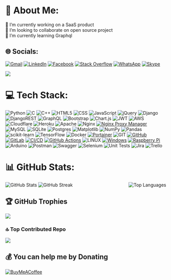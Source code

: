 # 💫 About Me:

🔭 I’m currently working on a SaaS product<br>👯 I’m looking to collaborate on open source project<br>🌱 I’m currently learning Graphql

## 🌐 Socials:

[![Gmail](https://img.shields.io/badge/-Gmail-FF0000?logo=gmail&logoColor=white)](mailto:plabondatta26@gmail.com) [![LinkedIn](https://img.shields.io/badge/LinkedIn-%230077B5.svg?logo=linkedin&logoColor=white)](https://linkedin.com/in/plabondatta26) [![Facebook](https://img.shields.io/badge/Facebook-%231877F2.svg?logo=Facebook&logoColor=white)](https://facebook.com/plabondatta26) [![Stack Overflow](https://img.shields.io/badge/-Stackoverflow-FE7A16?logo=stack-overflow&logoColor=white)](https://stackoverflow.com/users/13040712) [![WhatsApp](https://img.shields.io/badge/-WhatsApp-25D366?logo=whatsapp&logoColor=white)](https://wa.me/+8801797405859) [![Skype](https://img.shields.io/badge/-Skype-00AFF0?logo=skype&logoColor=white)](skype:plabondatta26?chat)

[![](https://visitcount.itsvg.in/api?id=plabondatta26&icon=5&color=1)](https://visitcount.itsvg.in)

# 💻 Tech Stack:

![Python](https://img.shields.io/badge/python-3670A0?style=flat-square&logo=python&logoColor=ffdd54) ![C](https://img.shields.io/badge/c-%2300599C.svg?style=flat-square&logo=c&logoColor=white) ![C++](https://img.shields.io/badge/c++-%2300599C.svg?style=flat-square&logo=c%2B%2B&logoColor=white) ![HTML5](https://img.shields.io/badge/html5-%23E34F26.svg?style=flat-square&logo=html5&logoColor=white) ![CSS](https://img.shields.io/badge/-CSS-1572B6?style=flat-square&logo=css3&logoColor=white) ![JavaScript](https://img.shields.io/badge/javascript-%23323330.svg?style=flat-square&logo=javascript&logoColor=%23F7DF1E) ![jQuery](https://img.shields.io/badge/-jQuery-0769AD?logo=jquery&logoColor=white) ![Django](https://img.shields.io/badge/django-%23092E20.svg?style=flat-square&logo=django&logoColor=white) ![DjangoREST](https://img.shields.io/badge/DJANGO-REST-ff1709?style=flat-square&logo=django&logoColor=white&color=ff1709&labelColor=gray) ![GraphQL](https://img.shields.io/badge/-GraphQL-E10098?style=flat-square&logo=graphql&logoColor=white) ![Bootstrap](https://img.shields.io/badge/bootstrap-%238511FA.svg?style=flat-square&logo=bootstrap&logoColor=white) ![Chart.js](https://img.shields.io/badge/chart.js-F5788D.svg?style=flat-square&logo=chart.js&logoColor=white) ![JWT](https://img.shields.io/badge/JWT-black?style=flat-square&logo=JSON%20web%20tokens) ![AWS](https://img.shields.io/badge/AWS-%23FF9900.svg?style=flat-square&logo=amazon-aws&logoColor=white) ![Cloudflare](https://img.shields.io/badge/Cloudflare-F38020?style=flat-square&logo=Cloudflare&logoColor=white) ![Heroku](https://img.shields.io/badge/heroku-%23430098.svg?style=flat-square&logo=heroku&logoColor=white) ![Apache](https://img.shields.io/badge/apache-%23D42029.svg?style=flat-square&logo=apache&logoColor=white) ![Nginx](https://img.shields.io/badge/nginx-%23009639.svg?style=flat-square&logo=nginx&logoColor=white) [![Nginx Proxy Manager](https://img.shields.io/badge/-Nginx%20Proxy%20Manager-269539?logo=Nginx&logoColor=white)](https://nginxproxymanager.com/) ![MySQL](https://img.shields.io/badge/mysql-%2300000f.svg?style=flat-square&logo=mysql&logoColor=white) ![SQLite](https://img.shields.io/badge/sqlite-%2307405e.svg?style=flat-square&logo=sqlite&logoColor=white) ![Postgres](https://img.shields.io/badge/postgres-%23316192.svg?style=flat-square&logo=postgresql&logoColor=white) ![Matplotlib](https://img.shields.io/badge/Matplotlib-%23ffffff.svg?style=flat-square&logo=Matplotlib&logoColor=black) ![NumPy](https://img.shields.io/badge/numpy-%23013243.svg?style=flat-square&logo=numpy&logoColor=white) ![Pandas](https://img.shields.io/badge/pandas-%23150458.svg?style=flat-square&logo=pandas&logoColor=white) ![scikit-learn](https://img.shields.io/badge/scikit--learn-%23F7931E.svg?style=flat-square&logo=scikit-learn&logoColor=white) ![TensorFlow](https://img.shields.io/badge/TensorFlow-%23FF6F00.svg?style=flat-square&logo=TensorFlow&logoColor=white) ![Docker](https://img.shields.io/badge/docker-%230db7ed.svg?style=flat-square&logo=docker&logoColor=white) [![Portainer](https://img.shields.io/badge/-Portainer-13B5EA?logo=Portainer&logoColor=white)](https://www.portainer.io/) ![GIT](https://img.shields.io/badge/Git-fc6d26?style=flat-square&logo=git&logoColor=white) [![GitHub](https://img.shields.io/badge/-GitHub-181717?logo=github&logoColor=white)](https://github.com/plabondatta26) [![GitLab](https://img.shields.io/badge/-GitLab-FCA121?logo=gitlab&logoColor=white)](https://gitlab.com/plabondatta26) [![CI/CD](https://img.shields.io/badge/-CI/CD-017B5A?logo=jenkins&logoColor=white)](https://en.wikipedia.org/wiki/CI/CD) [![GitHub Actions](https://img.shields.io/badge/-GitHub%20Actions-2088FF?logo=github%20actions&logoColor=white)](https://github.com/features/actions) ![LINUX](https://img.shields.io/badge/Linux-FCC624?style=flat-square&logo=linux&logoColor=black) [![Windows](https://img.shields.io/badge/-Windows-0078D6?logo=windows&logoColor=white)](https://www.microsoft.com/en-us/windows) [![Raspberry Pi](https://img.shields.io/badge/-Raspberry%20Pi-C51A4A?logo=Raspberry%20Pi&logoColor=white)](https://www.raspberrypi.org/) ![Arduino](https://img.shields.io/badge/-Arduino-00979D?style=flat-square&logo=Arduino&logoColor=white) ![Postman](https://img.shields.io/badge/Postman-FF6C37?style=flat-square&logo=postman&logoColor=white) ![Swagger](https://img.shields.io/badge/-Swagger-%23Clojure?style=flat-square&logo=swagger&logoColor=white) ![Selenium](https://img.shields.io/badge/-Selenium-43B02A?logo=selenium&logoColor=white) ![Unit Tests](https://img.shields.io/badge/-Unit%20Tests-00BCD4?logo=unittest&logoColor=white) ![Jira](https://img.shields.io/badge/jira-%230A0FFF.svg?style=flat-square&logo=jira&logoColor=white) ![Trello](https://img.shields.io/badge/Trello-%23026AA7.svg?style=flat-square&logo=Trello&logoColor=white)

# 📊 GitHub Stats:

<!-- | ![GitHub Stats](https://github-readme-stats.vercel.app/api?username=plabondatta26&theme=dark&hide_border=false&include_all_commits=true&count_private=true) ![GitHub Streak](https://github-readme-streak-stats.herokuapp.com/?user=plabondatta26&theme=dark&hide_border=false) | ![Top Languages](https://github-readme-stats.vercel.app/api/top-langs/?username=plabondatta26&theme=dark&hide_border=false&include_all_commits=true&count_private=true&layout=pie&langs_count=10) -->
<div style="display: flex; justify-content: space-between;">

  <div align="center">
    <img src="https://github-readme-stats.vercel.app/api?username=plabondatta26&theme=dark&hide_border=false&include_all_commits=true&count_private=true&custom_title=GitHub Stats (2023)" alt="GitHub Stats">
    <img src="https://github-readme-streak-stats.herokuapp.com/?user=plabondatta26&theme=dark&hide_border=false" alt="GitHub Streak">
  </div>

  <div align="center">
    <img  src="https://github-readme-stats.vercel.app/api/top-langs/?username=plabondatta26&theme=dark&hide_border=false&include_all_commits=true&count_private=true&layout=pie&langs_count=10" alt="Top Languages">
  </div>

</div>

## 🏆 GitHub Trophies

![](https://github-profile-trophy.vercel.app/?username=plabondatta26&theme=onestar&no-frame=false&no-bg=false&margin-w=4)

### 🔝 Top Contributed Repo

![](https://github-contributor-stats.vercel.app/api?username=plabondatta26&limit=5&theme=dark&combine_all_yearly_contributions=true)

## 💰 You can help me by Donating

[![BuyMeACoffee](https://img.shields.io/badge/Buy%20Me%20a%20Coffee-ffdd00?style=for-the-badge&logo=buy-me-a-coffee&logoColor=black)](https://buymeacoffee.com/plabondatta26)

<!-- [![PayPal](https://img.shields.io/badge/PayPal-00457C?style=for-the-badge&logo=paypal&logoColor=white)](https://paypal.me/plabondatta26) -->

<!-- Proudly created with GPRM ( https://gprm.itsvg.in ) -->
